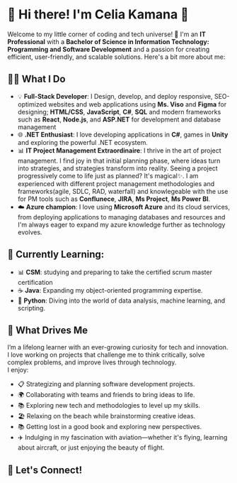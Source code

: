 # 👋 Hi there! I'm Celia Kamana 🌟

Welcome to my little corner of coding and tech universe! 🚀 I'm an **IT Professional** with a  **Bachelor of Science in Information Technology: Programming and Software Development** and a passion for creating efficient, user-friendly, and scalable solutions. Here's a bit more about me:
## 👩‍💻 What I Do
- 💡 **Full-Stack Developer**: I Design, develop, and deploy responsive, SEO-optimized websites and web applications using **Ms. Viso** and **Figma** for designing; **HTML/CSS**, **JavaScript**, **C#**, **SQL** and modern frameworks such as **React**, **Node.js**, and **ASP.NET** for development and database management
-  🌐 **.NET Enthusiast**: I love developing applications in **C#**, games in **Unity** and exploring the powerful .NET ecosystem.
- 📊 **IT Project Management Extraordinaire**: I thrive in the art of project management. I find joy in that initial planning phase, where ideas turn into strategies, and strategies transform into reality. Seeing a project progressively come to life just as planned? It's magical✨. I am experienced with different project management methodologies and frameworks(agile, SDLC, RAD, waterfall) and knowlegeable with the use for PM tools such as **Conflunece**, **JIRA**, **Ms Project**, **Ms Power BI**.
- ☁️ **Azure champion**: I love using  **Microsoft Azure** and its cloud services, from deploying applications to managing databases and resources and I'm always eager to expand my azure knowledge further as technology evolves.
## 🧠 Currently Learning:
- 📊 **CSM**: studying and preparing to take the certified scrum master certification
- ☕ **Java**: Expanding my object-oriented programming expertise.
- 🐍 **Python**: Diving into the world of data analysis, machine learning, and scripting.
## 🧠 What Drives Me
I’m a lifelong learner with an ever-growing curiosity for tech and innovation. I love working on projects that challenge me to think critically, solve complex problems, and improve lives through technology.<br>
I enjoy:
- 📋 Strategizing and planning software development projects.
- 🌍 Collaborating with teams and friends to bring ideas to life.
- 📚 Exploring new tech and methodologies to level up my skills.
- 🏖️ Relaxing on the beach while brainstorming creative ideas.
- 📚 Getting lost in a good book and exploring new perspectives.
- ✈️ Indulging in my fascination with aviation—whether it's flying, learning about aircraft, or just enjoying the beauty of flight.

## 🚀 Let's Connect!

